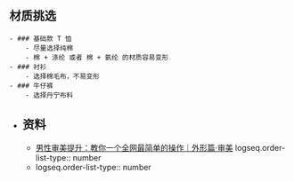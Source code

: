 ## 材质挑选
	- ### 基础款 T 恤
		- 尽量选择纯棉
		- 棉 + 涤纶 或者 棉 + 氨纶 的材质容易变形
	- ### 衬衫
		- 选择棉毛布，不易变形
	- ### 牛仔裤
		- 选择丹宁布料
- ## 资料
	- [男性审美提升：教你一个全网最简单的操作｜外形篇·审美](https://www.bilibili.com/video/BV1VG4y1t75f/?vd_source=f1fbb083ddef12dcff3388779faac201)
	  logseq.order-list-type:: number
	- logseq.order-list-type:: number
